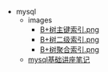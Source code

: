 - mysql
  - images
    - [B+树主键索引.png](././mysql/images/B%2B树主键索引.png)
    - [B+树二级索引.png](././mysql/images/B%2B树二级索引.png)
    - [B+树聚合索引.png](././mysql/images/B%2B树聚合索引.png)
  - [mysql基础讲座笔记](././mysql/mysql基础讲座笔记.md)

